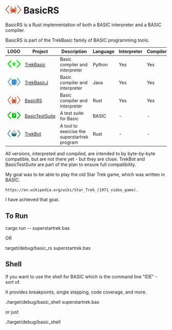#  <img src="images/logo2.png" alt="Logo" width="50" height="25"> BasicRS

BasicRS is a Rust implementation of both a BASIC interpreter and a BASIC compiler. 

BasicRS is part of the TrekBasic family of BASIC programming tools.

| LOGO                                                                                                                                           | Project                                                    | Description | Language | Interpreter | Compiler |
|------------------------------------------------------------------------------------------------------------------------------------------------|------------------------------------------------------------|-------------|----------|-------------|----------|
| <img src="https://raw.githubusercontent.com/cocode/TrekBASIC/refs/heads/master/images/TrekBasicLogo.png" alt="Logo" width="50" height="25">    | [TrekBasic](https://github.com/cocode/TrekBASIC)           |Basic compiler and interpreter| Python | Yes | Yes      |
| <img src="https://raw.githubusercontent.com/cocode/TrekBasicJ/main/images/logo7.png" alt="Logo" width="50" height="25">                        | [TrekBasicJ](https://github.com/cocode/TrekBasicJ)         |Basic compiler and interpreter|Java|Yes| Yes      |
| <img src="https://raw.githubusercontent.com/cocode/BasicRS/master/images/logo2.png" alt="Logo" width="50" height="25">                         | [BasicRS](https://github.com/cocode/BasicRS)               |Basic compiler and interpreter|Rust|Yes| Yes      |
| <img src="https://raw.githubusercontent.com/cocode/BasicTestSuite/main/images/BasicTestSuiteLogo3.png" alt="Logo" width="50" height="25"> | [BasicTestSuite](https://github.com/cocode/BasicTestSuite) |A test suite for Basic|BASIC|-| -        |
| <img src="https://raw.githubusercontent.com/cocode/TrekBot/master/images/LogoTrans.png" alt="Logo" width="50" height="25">                     | [TrekBot](https://github.com/cocode/TrekBot)               |A tool to exercise the superstartrek program|Rust|-| -        |

All versions, interpreted and compiled, are intended to by byte-by-byte compatible, but are not
there yet - but they are close. TrekBot and BasicTestSuite are part of the
plan to ensure full compatibility.


My goal was to be able to play the old Star Trek game, which was written in BASIC.

    https://en.wikipedia.org/wiki/Star_Trek_(1971_video_game). 

I have achieved that goal.

## To Run

cargo run -- superstartrek.bas

OR

target/debug/basic_rs superstartrek.bas

## Shell
If you want to use the shell for BASIC which is the command line "IDE" - sort of.

It provides breakpoints, single stepping, code coverage, and more.  

./target/debug/basic_shell superstartrek.bas

or just

./target/debug/basic_shell
